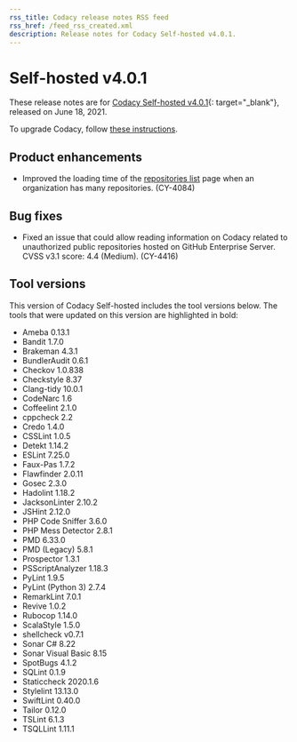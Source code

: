 ```yaml
---
rss_title: Codacy release notes RSS feed
rss_href: /feed_rss_created.xml
description: Release notes for Codacy Self-hosted v4.0.1.
---
```


# Self-hosted v4.0.1

These release notes are for [Codacy Self-hosted v4.0.1](https://github.com/codacy/chart/releases/tag/4.0.1){: target="_blank"}, released on June 18, 2021. <!-- TODO Update release date -->

To upgrade Codacy, follow [these instructions](../../chart/maintenance/upgrade.md).

<!--TODO Check these issues

Jira issues without release notes:

Epics:
-   https://codacy.atlassian.net/browse/CY-4249
-   https://codacy.atlassian.net/browse/CY-4196

Bugs:


Jira issues with disabled release notes:

Epics:
-   https://codacy.atlassian.net/browse/CY-3698

Bugs:
-   https://codacy.atlassian.net/browse/CY-4360
-   https://codacy.atlassian.net/browse/CY-4181

-->

## Product enhancements

-   Improved the loading time of the [repositories list](https://docs.codacy.com/v4.0/organizations/managing-repositories/) page when an organization has many repositories. (CY-4084)

## Bug fixes

-   Fixed an issue that could allow reading information on Codacy related to unauthorized public repositories hosted on GitHub Enterprise Server. CVSS v3.1 score: 4.4 (Medium). (CY-4416)

## Tool versions

This version of Codacy Self-hosted includes the tool versions below. The tools that were updated on this version are highlighted in bold:

-   Ameba 0.13.1
-   Bandit 1.7.0
-   Brakeman 4.3.1
-   BundlerAudit 0.6.1
-   Checkov 1.0.838
-   Checkstyle 8.37
-   Clang-tidy 10.0.1
-   CodeNarc 1.6
-   Coffeelint 2.1.0
-   cppcheck 2.2
-   Credo 1.4.0
-   CSSLint 1.0.5
-   Detekt 1.14.2
-   ESLint 7.25.0
-   Faux-Pas 1.7.2
-   Flawfinder 2.0.11
-   Gosec 2.3.0
-   Hadolint 1.18.2
-   JacksonLinter 2.10.2
-   JSHint 2.12.0
-   PHP Code Sniffer 3.6.0
-   PHP Mess Detector 2.8.1
-   PMD 6.33.0
-   PMD (Legacy) 5.8.1
-   Prospector 1.3.1
-   PSScriptAnalyzer 1.18.3
-   PyLint 1.9.5
-   PyLint (Python 3) 2.7.4
-   RemarkLint 7.0.1
-   Revive 1.0.2
-   Rubocop 1.14.0
-   ScalaStyle 1.5.0
-   shellcheck v0.7.1
-   Sonar C# 8.22
-   Sonar Visual Basic 8.15
-   SpotBugs 4.1.2
-   SQLint 0.1.9
-   Staticcheck 2020.1.6
-   Stylelint 13.13.0
-   SwiftLint 0.40.0
-   Tailor 0.12.0
-   TSLint 6.1.3
-   TSQLLint 1.11.1

